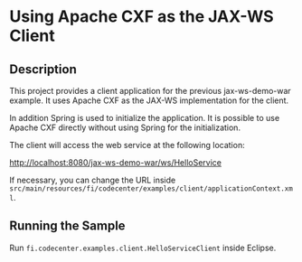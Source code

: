 Using Apache CXF as the JAX-WS Client
=====================================

Description
-----------

This project provides a client application for the previous jax-ws-demo-war 
example. It uses Apache CXF as the JAX-WS implementation for the client. 

In addition Spring is used to initialize the application. It is possible to 
use Apache CXF directly without using Spring for the initialization.

The client will access the web service at the following location:

<http://localhost:8080/jax-ws-demo-war/ws/HelloService>

If necessary, you can change the URL inside
`src/main/resources/fi/codecenter/examples/client/applicationContext.xml`.

Running the Sample
------------------

Run `fi.codecenter.examples.client.HelloServiceClient` inside Eclipse.
